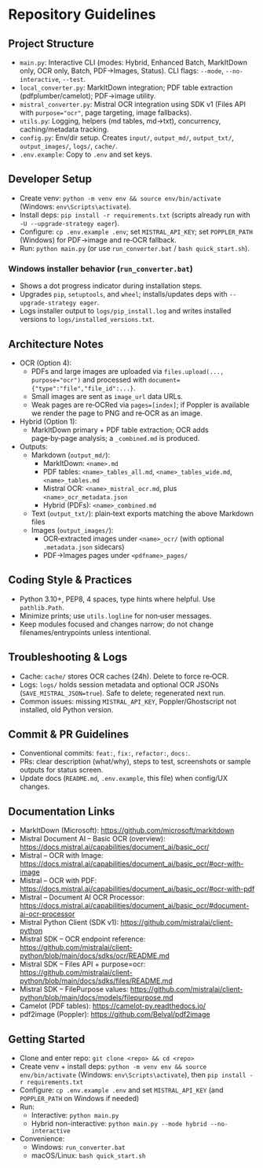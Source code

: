 # Repository Guidelines

## Project Structure
- `main.py`: Interactive CLI (modes: Hybrid, Enhanced Batch, MarkItDown only, OCR only, Batch, PDF→Images, Status). CLI flags: `--mode`, `--no-interactive`, `--test`.
- `local_converter.py`: MarkItDown integration; PDF table extraction (pdfplumber/camelot); PDF→image utility.
- `mistral_converter.py`: Mistral OCR integration using SDK v1 (Files API with `purpose="ocr"`, page targeting, image fallbacks).
- `utils.py`: Logging, helpers (md tables, md→txt), concurrency, caching/metadata tracking.
- `config.py`: Env/dir setup. Creates `input/`, `output_md/`, `output_txt/`, `output_images/`, `logs/`, `cache/`.
- `.env.example`: Copy to `.env` and set keys.

## Developer Setup
- Create venv: `python -m venv env && source env/bin/activate` (Windows: `env\Scripts\activate`).
- Install deps: `pip install -r requirements.txt` (scripts already run with `-U --upgrade-strategy eager`).
- Configure: `cp .env.example .env`; set `MISTRAL_API_KEY`; set `POPPLER_PATH` (Windows) for PDF→image and re‑OCR fallback.
- Run: `python main.py` (or use `run_converter.bat` / `bash quick_start.sh`).

### Windows installer behavior (`run_converter.bat`)
- Shows a dot progress indicator during installation steps.
- Upgrades `pip`, `setuptools`, and `wheel`; installs/updates deps with `--upgrade-strategy eager`.
- Logs installer output to `logs/pip_install.log` and writes installed versions to `logs/installed_versions.txt`.

## Architecture Notes
- OCR (Option 4):
  - PDFs and large images are uploaded via `files.upload(..., purpose="ocr")` and processed with `document={"type":"file","file_id":...}`.
  - Small images are sent as `image_url` data URLs.
  - Weak pages are re‑OCRed via `pages=[index]`; if Poppler is available we render the page to PNG and re‑OCR as an image.
- Hybrid (Option 1):
  - MarkItDown primary + PDF table extraction; OCR adds page‑by‑page analysis; a `_combined.md` is produced.
- Outputs:
  - Markdown (`output_md/`):
    - MarkItDown: `<name>.md`
    - PDF tables: `<name>_tables_all.md`, `<name>_tables_wide.md`, `<name>_tables.md`
    - Mistral OCR: `<name>_mistral_ocr.md`, plus `<name>_ocr_metadata.json`
    - Hybrid (PDFs): `<name>_combined.md`
  - Text (`output_txt/`): plain‑text exports matching the above Markdown files
  - Images (`output_images/`):
    - OCR‑extracted images under `<name>_ocr/` (with optional `.metadata.json` sidecars)
    - PDF→Images pages under `<pdfname>_pages/`

## Coding Style & Practices
- Python 3.10+, PEP8, 4 spaces, type hints where helpful. Use `pathlib.Path`.
- Minimize prints; use `utils.logline` for non‑user messages.
- Keep modules focused and changes narrow; do not change filenames/entrypoints unless intentional.

## Troubleshooting & Logs
- Cache: `cache/` stores OCR caches (24h). Delete to force re‑OCR.
- Logs: `logs/` holds session metadata and optional OCR JSONs (`SAVE_MISTRAL_JSON=true`). Safe to delete; regenerated next run.
- Common issues: missing `MISTRAL_API_KEY`, Poppler/Ghostscript not installed, old Python version.

## Commit & PR Guidelines
- Conventional commits: `feat:`, `fix:`, `refactor:`, `docs:`.
- PRs: clear description (what/why), steps to test, screenshots or sample outputs for status screen.
- Update docs (`README.md`, `.env.example`, this file) when config/UX changes.

## Documentation Links
- MarkItDown (Microsoft): https://github.com/microsoft/markitdown
- Mistral Document AI – Basic OCR (overview): https://docs.mistral.ai/capabilities/document_ai/basic_ocr/
- Mistral – OCR with Image: https://docs.mistral.ai/capabilities/document_ai/basic_ocr/#ocr-with-image
- Mistral – OCR with PDF: https://docs.mistral.ai/capabilities/document_ai/basic_ocr/#ocr-with-pdf
- Mistral – Document AI OCR Processor: https://docs.mistral.ai/capabilities/document_ai/basic_ocr/#document-ai-ocr-processor
- Mistral Python Client (SDK v1): https://github.com/mistralai/client-python
- Mistral SDK – OCR endpoint reference: https://github.com/mistralai/client-python/blob/main/docs/sdks/ocr/README.md
- Mistral SDK – Files API + purpose=ocr: https://github.com/mistralai/client-python/blob/main/docs/sdks/files/README.md
- Mistral SDK – FilePurpose values: https://github.com/mistralai/client-python/blob/main/docs/models/filepurpose.md
- Camelot (PDF tables): https://camelot-py.readthedocs.io/
- pdf2image (Poppler): https://github.com/Belval/pdf2image

## Getting Started
- Clone and enter repo: `git clone <repo> && cd <repo>`
- Create venv + install deps: `python -m venv env && source env/bin/activate` (Windows: `env\Scripts\activate`), then `pip install -r requirements.txt`
- Configure: `cp .env.example .env` and set `MISTRAL_API_KEY` (and `POPPLER_PATH` on Windows if needed)
- Run:
  - Interactive: `python main.py`
  - Hybrid non-interactive: `python main.py --mode hybrid --no-interactive`
- Convenience:
  - Windows: `run_converter.bat`
  - macOS/Linux: `bash quick_start.sh`
